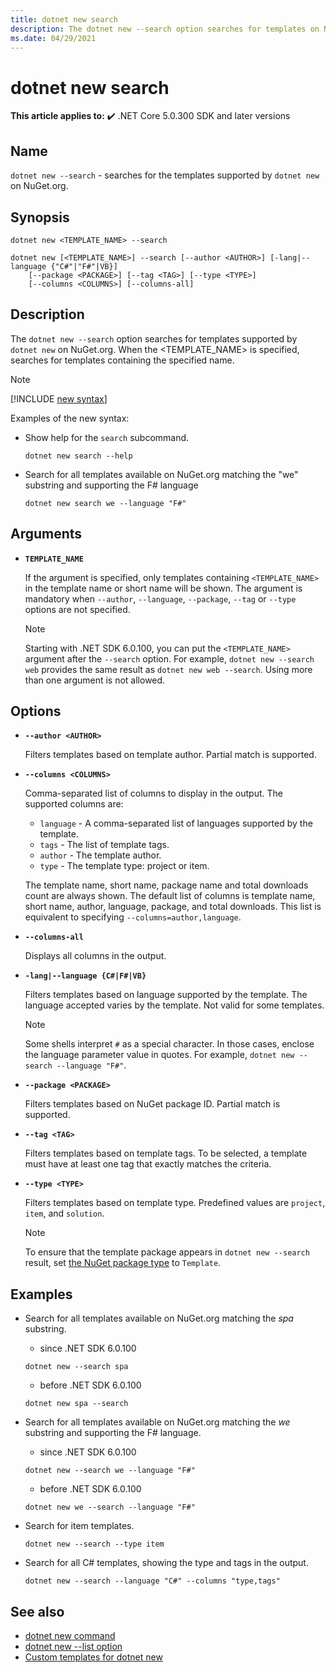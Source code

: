 ```yaml
---
title: dotnet new search
description: The dotnet new --search option searches for templates on NuGet.org.
ms.date: 04/29/2021
---
```

# dotnet new search

**This article applies to:** ✔️ .NET Core 5.0.300 SDK and later versions

## Name

`dotnet new --search` - searches for the templates supported by `dotnet new` on NuGet.org.

## Synopsis

```dotnetcli
dotnet new <TEMPLATE_NAME> --search

dotnet new [<TEMPLATE_NAME>] --search [--author <AUTHOR>] [-lang|--language {"C#"|"F#"|VB}]
    [--package <PACKAGE>] [--tag <TAG>] [--type <TYPE>]
    [--columns <COLUMNS>] [--columns-all]
```

## Description

The `dotnet new --search` option searches for templates supported by `dotnet new` on NuGet.org. When the <TEMPLATE_NAME> is specified, searches for templates containing the specified name.

<!-- markdownlint-disable MD012 -->
> [!NOTE]
> [!INCLUDE [new syntax](../../../includes/dotnet-new-7-0-syntax.md)]
>
> Examples of the new syntax:
>
> - Show help for the `search` subcommand.
>
>   ```dotnetcli
>   dotnet new search --help
>   ```
>
> - Search for all templates available on NuGet.org matching the "we" substring and supporting the F# language
>
>   ```dotnetcli
>   dotnet new search we --language "F#"
>   ```

## Arguments

- **`TEMPLATE_NAME`**

  If the argument is specified, only templates containing `<TEMPLATE_NAME>` in the template name or short name will be shown.
  The argument is mandatory when `--author`, `--language`, `--package`, `--tag` or `--type` options are not specified.

  > [!NOTE]
  > Starting with .NET SDK 6.0.100, you can put the `<TEMPLATE_NAME>` argument after the `--search` option. For example, `dotnet new --search web` provides the same result as `dotnet new web --search`.
  > Using more than one argument is not allowed.

## Options

- **`--author <AUTHOR>`**

  Filters templates based on template author. Partial match is supported.

- **`--columns <COLUMNS>`**

  Comma-separated list of columns to display in the output. The supported columns are:
  - `language` - A comma-separated list of languages supported by the template.
  - `tags` - The list of template tags.
  - `author` - The template author.
  - `type` - The template type: project or item.
  
  The template name, short name, package name and total downloads count are always shown. The default list of columns is template name, short name, author, language, package, and total downloads. This list is equivalent to specifying `--columns=author,language`.

- **`--columns-all`**

  Displays all columns in the output.

- **`-lang|--language {C#|F#|VB}`**

  Filters templates based on language supported by the template. The language accepted varies by the template. Not valid for some templates.

  > [!NOTE]
  > Some shells interpret `#` as a special character. In those cases, enclose the language parameter value in quotes. For example, `dotnet new --search --language "F#"`.

- **`--package <PACKAGE>`**

  Filters templates based on NuGet package ID. Partial match is supported.

- **`--tag <TAG>`**

  Filters templates based on template tags. To be selected, a template must have at least one tag that exactly matches the criteria.

- **`--type <TYPE>`**

  Filters templates based on template type. Predefined values are `project`, `item`, and `solution`.

  > [!NOTE]
  > To ensure that the template package appears in `dotnet new --search` result, set [the NuGet package type](/nuget/create-packages/set-package-type) to `Template`.

## Examples

- Search for all templates available on NuGet.org matching the *spa* substring.
  - since .NET SDK 6.0.100

  ```dotnetcli
  dotnet new --search spa
  ```

  - before .NET SDK 6.0.100

  ```dotnetcli
  dotnet new spa --search
  ```

- Search for all templates available on NuGet.org matching the *we* substring and supporting the F# language.
  - since .NET SDK 6.0.100

  ```dotnetcli
  dotnet new --search we --language "F#"
  ```

  - before .NET SDK 6.0.100
  
  ```dotnetcli
  dotnet new we --search --language "F#"
  ```

- Search for item templates.

  ```dotnetcli
  dotnet new --search --type item
  ```

- Search for all C# templates, showing the type and tags in the output.

  ```dotnetcli
  dotnet new --search --language "C#" --columns "type,tags"
  ```

## See also

- [dotnet new command](dotnet-new.md)
- [dotnet new --list option](dotnet-new-list.md)
- [Custom templates for dotnet new](custom-templates.md)
